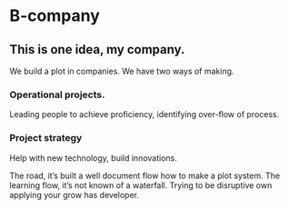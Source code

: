 # B-company


## This is one idea, my company.
We build a plot in companies. We have two ways of making.

### Operational projects.
Leading people to achieve proficiency, identifying over-flow of process.
### Project strategy
Help with new technology, build innovations.

The road, it’s built a well document flow how to make a plot system.
The learning flow, it’s not known of a waterfall. Trying to be disruptive own applying your grow has developer.
